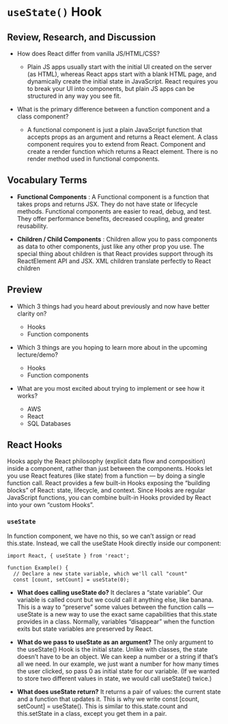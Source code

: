 # ```useState()``` Hook

## Review, Research, and Discussion

* How does React differ from vanilla JS/HTML/CSS? 
   - Plain JS apps usually start with the initial UI created on the server (as HTML), whereas React apps start with a blank HTML page, and dynamically create the initial state in JavaScript. React requires you to break your UI into components, but plain JS apps can be structured in any way you see fit.

* What is the primary difference between a function component and a class component?
  - A functional component is just a plain JavaScript function that accepts props as an argument and returns a React element. A class component requires you to extend from React. Component and create a render function which returns a React element. There is no render method used in functional components.


## Vocabulary Terms
* **Functional Components** : A Functional component is a function that takes props and returns JSX. They do not have state or lifecycle methods. Functional components are easier to read, debug, and test. They offer performance benefits, decreased coupling, and greater reusability.

* **Children / Child Components** : Children allow you to pass components as data to other components, just like any other prop you use. The special thing about children is that React provides support through its ReactElement API and JSX. XML children translate perfectly to React children

## Preview

- Which 3 things had you heard about previously and now have better clarity on?
  - Hooks 
  - Function components

- Which 3 things are you hoping to learn more about in the upcoming lecture/demo?
   - Hooks 
   - Function components

- What are you most excited about trying to implement or see how it works?
  - AWS
  - React
  - SQL Databases

## React Hooks

Hooks apply the React philosophy (explicit data flow and composition) inside a component, rather than just between the components.
Hooks let you use React features (like state) from a function — by doing a single function call. React provides a few built-in Hooks exposing the “building blocks” of React: state, lifecycle, and context.
Since Hooks are regular JavaScript functions, you can combine built-in Hooks provided by React into your own “custom Hooks”. 

### ```useState```
In function component, we have no this, so we can’t assign or read this.state. Instead, we call the useState Hook directly inside our component:
```
import React, { useState } from 'react';

function Example() {
  // Declare a new state variable, which we'll call "count"
  const [count, setCount] = useState(0);
  ```

-  **What does calling useState do?** It declares a “state variable”. Our variable is called count but we could call it anything else, like banana. This is a way to “preserve” some values between the function calls — useState is a new way to use the exact same capabilities that this.state provides in a class. Normally, variables “disappear” when the function exits but state variables are preserved by React.

-  **What do we pass to useState as an argument?** The only argument to the useState() Hook is the initial state. Unlike with classes, the state doesn’t have to be an object. We can keep a number or a string if that’s all we need. In our example, we just want a number for how many times the user clicked, so pass 0 as initial state for our variable. (If we wanted to store two different values in state, we would call useState() twice.)

-  **What does useState return?** It returns a pair of values: the current state and a function that updates it. This is why we write const [count, setCount] = useState(). This is similar to this.state.count and this.setState in a class, except you get them in a pair.